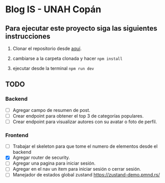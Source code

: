 # Blog IS - UNAH Copán

## Para ejecutar este proyecto siga las siguientes instrucciones

1. Clonar el repositorio desde [aquí](https://link-url-here.org).

2. cambiarse a la carpeta clonada y hacer `npm install`

3. ejecutar desde la terminal `npm run dev`

## TODO

### Backend

- [ ] Agregar campo de resumen de post.
- [ ] Crear endpoint para obtener el top 3 de categorías populares.
- [ ] Crear endpoint para visualizar autores con su avatar o foto de perfil. 

### Frontend

- [ ] Trabajar el skeleton para que tome el numero de elementos desde el backend
- [x] Agregar router de security.
- [ ] Agregar una pagina para iniciar sesión.
- [ ] Agregar en el nav un item para iniciar sesión o cerrar sesión.
- [ ] Manejador de estados global zustand https://zustand-demo.pmnd.rs/
